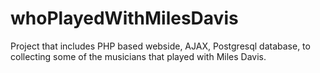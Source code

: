 # whoPlayedWithMilesDavis
Project that includes PHP based webside, AJAX, Postgresql database, to collecting some of the musicians that played with Miles Davis.
